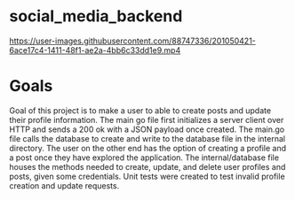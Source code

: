 # social_media_backend

https://user-images.githubusercontent.com/88747336/201050421-6ace17c4-1411-48f1-ae2a-4bb6c33dd1e9.mp4

# Goals

Goal of this project is to make a user to able to create posts and update their profile information. The main go file first initializes a server client over HTTP and sends a 200 ok with a JSON payload once created. The main.go file calls the database to create and write to the database file in the internal directory. The user on the other end has the option of creating a profile and a post once they have explored the application. The internal/database file houses the methods needed to create, update, and delete user profiles and posts, given some credentials. Unit tests were created to test invalid profile creation and update requests.
